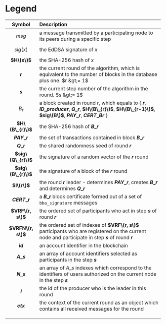 # Legend

| Symbol | Description |
| :---: | :--- |
| $$msg$$ | a message transmitted by a participating node to its peers during a specific step |
| $$sig(x)$$ | the EdDSA signature of $x$ |
| **$H\(x\)$** | the SHA-256 hash of $x$ |
| **$r$** | the current round of the algorithm, which is equivalent to the number of blocks in the database plus one. $r &gt;= 1$ |
| **$s$** | the current step number of the algorithm in the round. $s &gt;= 1$ |
| $$B_{r}$$ | a block created in round $r$, which equals to { **$r$**, **$ID\_{producer}$**, **$Q\_{r}$**, **$H\(B\_{r}\)$**, **$H\(B\_{r-1}\)$**, **$sig\(B\)$**, **$PAY\_{r}$**, **$CERT\_{Br}$** } |
| **$H\(B\_{r}\)$** | the SHA-256 hash of **$B\_{r}$** |
| **$PAY\_{r}$** | the set of transactions contained in block **$B\_{r}$** |
| **$Q\_{r}$** | the shared randomness seed of round **$r$** |
| **$sig\(Q\_{r}\)$** | the signature of a random vector of the **$r$** round |
| **$sig\(B\_{r}\)$** | the signature of a block of the **$r$** round |
| **$l\(r\)$** | the round **$r$** leader - determines **$PAY\_{r}$**, creates **$B\_{r}$** and determines **$Q\_{r}$** |
| **$CERT\_{r}$** | a **$B\_{r}$** block certificate formed out of a set of `bba_signature` messages |
| **$VRF\(r, s\)$** | the ordered set of participants who act in step **$s$** of round **$r$** |
| **$VRFN\(r, s\)$** | the ordered set of indexes of **$VRF\(r, s\)$** participants who are registered on the current node and participate in step **$s$** of round **$r$** |
| **$id$** | an account identifier in the blockchain |
| **$A\_s$** | an array of account identifiers selected as participants in the step **$s$** |
| **$N\_s$** | an array of $A\_s$ indexes which correspond to the identifiers of users authorized on the current node in the step **$s$** |
| **$l$** | the id of the producer who is the leader in this round |
| **$ctx$** | the context of the current round as an object which contains all received messages for the round |
|  |  |
|  |  |
|  |  |

